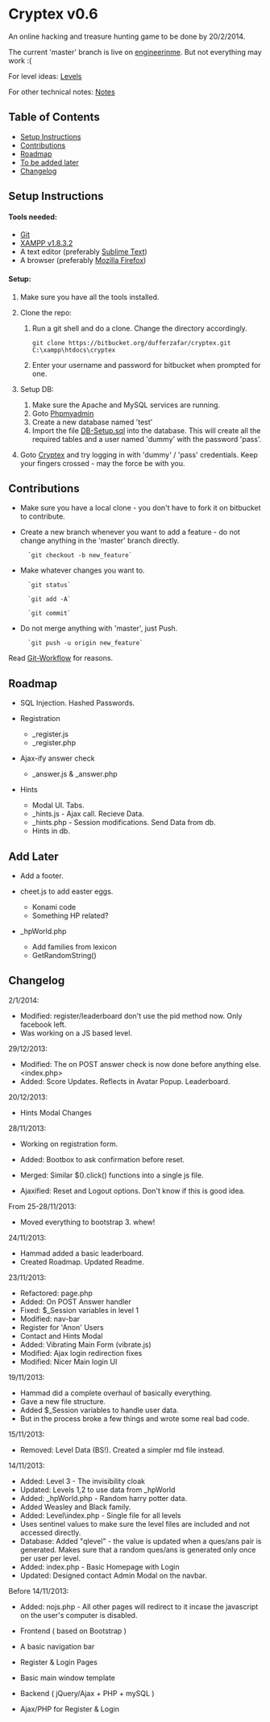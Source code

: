 # Cryptex v0.6

An online hacking and treasure hunting game to be done by 20/2/2014.

The current 'master' branch is live on [engineerinme](http://engineerinme.com/cryptex/). But not everything may work :(

For level ideas: [Levels](/dufferzafar/cryptex/src/master/Levels.md)

For other technical notes: [Notes](/dufferzafar/cryptex/src/master/Notes.md)

## Table of Contents

* [Setup Instructions](#markdown-header-setup-instructions)
* [Contributions](#markdown-header-contributions)
* [Roadmap](#markdown-header-roadmap)
* [To be added later](#markdown-header-add-later)
* [Changelog](#markdown-header-changelog)

## Setup Instructions

#### Tools needed:

* [Git](http://git-scm.com/downloads) 
* [XAMPP v1.8.3.2](http://www.apachefriends.org/en/xampp.html)
* A text editor (preferably [Sublime Text](http://sublimetext.com/3))
* A browser (preferably [Mozilla Firefox](http://www.mozilla.org/en-US/firefox/new/))

#### Setup:

1. Make sure you have all the tools installed.

2. Clone the repo:
    1. Run a git shell and do a clone. Change the directory accordingly.

        `git clone https://bitbucket.org/dufferzafar/cryptex.git C:\xampp\htdocs\cryptex`

    2. Enter your username and password for bitbucket when prompted for one.

3. Setup DB:
    1. Make sure the Apache and MySQL services are running.
    2. Goto [Phpmyadmin](http://localhost/phpmyadmin/)
    3. Create a new database named 'test'
    4. Import the file [DB-Setup.sql](/dufferzafar/cryptex/src/master/DB-Setup.sql) into the database. This will create all the required tables and a user named 'dummy' with the password 'pass'.

4. Goto [Cryptex](http://localhost/cryptex/index.php) and try logging in with 'dummy' / 'pass' credentials. Keep your fingers crossed - may the force be with you.

## Contributions

* Make sure you have a local clone - you don't have to fork it on bitbucket to contribute.

* Create a new branch whenever you want to add a feature - do not change anything in the 'master' branch directly.

        `git checkout -b new_feature`

* Make whatever changes you want to.

        `git status`
        
        `git add -A`

        `git commit`

* Do not merge anything with 'master', just Push. 

        `git push -u origin new_feature`

Read [Git-Workflow](https://www.atlassian.com/git/workflows#!workflow-gitflow) for reasons.

## Roadmap

* SQL Injection. Hashed Passwords.

* Registration 
    * _register.js
    * _register.php

* Ajax-ify answer check
    * _answer.js & _answer.php 

* Hints
    * Modal UI. Tabs.
    * _hints.js  - Ajax call. Recieve Data.
    * _hints.php - Session modifications. Send Data from db.
    * Hints in db.

## Add Later

* Add a footer.

* cheet.js to add easter eggs.
    * Konami code
    * Something HP related?

* _hpWorld.php
    * Add families from lexicon
    * GetRandomString()

## Changelog

2/1/2014:

* Modified: register/leaderboard don't use the pid method now. Only facebook left.
* Was working on a JS based level.

29/12/2013:

* Modified: The on POST answer check is now done before anything else. <index.php>
* Added: Score Updates. Reflects in Avatar Popup. Leaderboard.

20/12/2013:

* Hints Modal Changes

28/11/2013:

* Working on registration form.

* Added: Bootbox to ask confirmation before reset.
* Merged: Similar $().click() functions into a single js file.
* Ajaxified: Reset and Logout options. Don't know if this is good idea.

From 25-28/11/2013:

* Moved everything to bootstrap 3. whew!

24/11/2013:

* Hammad added a basic leaderboard.
* Created Roadmap. Updated Readme.

23/11/2013:

* Refactored: page.php
* Added: On POST Answer handler
* Fixed: $_Session variables in level 1
* Modified: nav-bar
* Register for 'Anon' Users
* Contact and Hints Modal
* Added: Vibrating Main Form (vibrate.js)
* Modified: Ajax login redirection fixes
* Modified: Nicer Main login UI

19/11/2013:

* Hammad did a complete overhaul of basically everything.
* Gave a new file structure.
* Added $_Session variables to handle user data.
* But in the process broke a few things and wrote some real bad code.

15/11/2013:

* Removed: Level Data (BS!). Created a simpler md file instead.

14/11/2013:

* Added: Level 3 - The invisibility cloak
* Updated: Levels 1,2 to use data from _hpWorld
* Added: _hpWorld.php - Random harry potter data.
* Added Weasley and Black family.
* Added: Level\index.php - Single file for all levels
* Uses sentinel values to make sure the level files are included and not accessed directly.
* Database: Added "qlevel" - the value is updated when a ques/ans pair is generated. Makes sure that a random ques/ans is generated only once per user per level.
* Added: index.php - Basic Homepage with Login
* Updated: Designed contact Admin Modal on the navbar.

Before 14/11/2013:

* Added: nojs.php - All other pages will redirect to it incase the javascript on the user's computer is disabled.

* Frontend ( based on Bootstrap )

* A basic navigation bar
* Register & Login Pages
* Basic main window template

* Backend ( jQuery/Ajax + PHP + mySQL )

* Ajax/PHP for Register & Login
